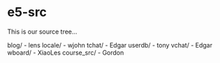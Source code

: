 e5-src
======
This is our source tree...

blog/ 		- lens
locale/ 	- wjohn
tchat/ 		- Edgar
userdb/		- tony
vchat/ 		- Edgar
wboard/		- XiaoLes
course_src/ - Gordon